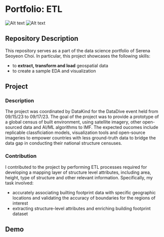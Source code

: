 # Portfolio: ETL
![Alt text](https://img.shields.io/badge/release-v1.0-blue)
![Alt text](https://img.shields.io/badge/last_commit-september-green)

## Repository Description
This repository serves as a part of the data science portfolio of Serena Seoyeon Choi. In particular, this project showcases the following skills:
* to **extract, transform and load** geospatial data
* to create a sample EDA and visualization

## Project 
### Description
The project was coordinated by DataKind for the DataDive event held from 09/15/23 to 09/17/23. The goal of the project was to provide a prototype of a global census of built environment, using satellite imagery, other open-sourced data and AI/ML algorithms to IMF. The expected oucomes include replicable classficiation models, visualization tools and open-source imageries to empower countries with less ground-truth data to bridge the data gap in conducting their national structure censuses. 

### Contribution
I contributed to the project by performing ETL processes required for developing a mapping layer of structure level attributes, including area, height, type of structure and other relevant information. 
Specifically, my task involved:
* accurately associating builting footprint data with specific geographic locations and validating the accuracy of boundaries for the regions of interest
* extracting structure-level attributes and enriching building footprint dataset

## Demo

